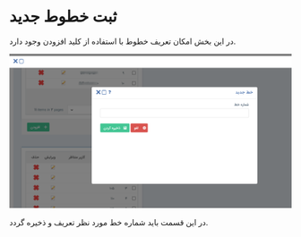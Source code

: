 # ثبت خطوط جدید 

در این بخش امکان تعریف خطوط با استفاده از کلید افزودن وجود دارد.

![](Phonesystemsmanagement6.png)

در این قسمت باید شماره خط مورد نظر تعریف و ذخیره گردد.
